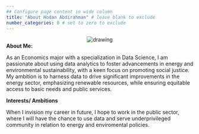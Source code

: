 ```yaml
---
## Configure page content in wide column
title: "About Hodan Abdirahman" # leave blank to exclude
number_categories: 0 # set to zero to exclude
---
```

<!DOCTYPE html>
<html lang="en">
<head>
<meta charset="UTF-8">
<title>About Page</title>
<style>
  .image-container {
    text-align: center; /* Centers the image */
  }

img.two {
  height: 80%;
  width: 80%;
  border-radius: 50%;  /* Makes the image round */
  display: block;      /* Centers the image horizontally */
  margin: auto;        /* Centers the image horizontally */
}

  .text-container {
    padding: 20px; /* Adds spacing around text */
    text-align: center; /* Centers the text */
  }

  .text-container strong {
    display: block; /* Makes the headers block elements */
    margin-bottom: 10px; /* Adds space below the headers */
  }

  .text-container p {
    margin-top: 0;  /* Removes space at the top of paragraphs */
    margin-bottom: 20px; /* Adds space below each paragraph */
  }

</style>
</head>
<body>

<div class="image-container">
  <img class="two" src="/img/me.png" alt="drawing"/>
</div>

<div class="text-container">
  <strong>About Me:</strong>
  <p>
    As an Economics major with a specialization in Data Science, I am passionate about using data analytics to foster advancements in energy and environmental sustainability, with a keen focus on promoting social justice. My ambition is to harness data to drive significant improvements in the energy sector, emphasizing renewable resources, while ensuring equitable access to basic needs and public services.
  </p>
  <strong>Interests/ Ambitions</strong>
  <p> When I invision my career in future, I hope to work in the public sector, where I will have the chance to use data and serve underprivileged community in relation to energy and enviromental policies. </p>
</div>

</body>
</html>


